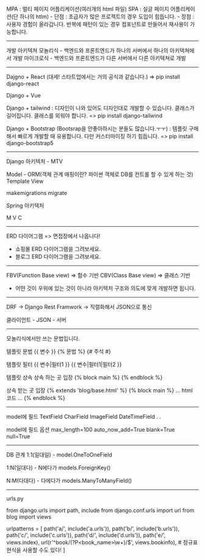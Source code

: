 MPA : 멀티 페이지 어플리케이션(여러개의 html 파일)
SPA : 실글 페이지 어플리케이션(단 하나의 htlm)
    - 단점 : 초급자가 많은 프로젝트의 경우 도입이 힘듭니다.
    - 장점 : 사용자 경험이 올라갑니다.
             반복에 패턴이 있는 경우 컴포넌트로 만들어서 재사용이 가능합니다.

---

개발 아키텍쳐
모놀리식 - 백엔드와 프론트엔드가 하나의 서버에서 하나의 아키텍쳐에서 개발
마이크로식 - 백엔드와 프론트엔드가 다른 서버에서 다른 아키텍쳐로 개발

---

Dajgno + React (대세! 스타트업에서는 거의 공식과 같습니다.)
=> pip install django-react

Django + Vue

Django + tailwind : 디자인이 나와 있어도 디자인대로 개발할 수 있습니다. 클래스가 길어집니다. 클래스를 외워야 합니다.
=> pip install django-tailwind

Django + Bootstrap (Bootsrap을 안좋아하시는 분들도 많습니다.ㅜㅜ) : 템플릿 구매해서 빠르게 개발할 때 유용합니다. 다만 커스터마이징 하기 힘듭니다.
=> pip install django-bootstrap5

---

Django 아키텍처 - MTV

Model - ORM(객체 관계 매핑이란? 파이썬 객체로 DB를 컨트롤 할 수 있게 하는 것)
Template
View

makemigrations
migrate

Spring 아키텍처

M
V
C

---

ERD 다이어그램
=> 면접장에서 나옵니다!
* 쇼핑몰 ERD 다이어그램을 그려보세요.
* 블로그 ERD 다이어그램을 그려보세요.


---

FBV(Function Base view) => 함수 기반
CBV(Class Base view) => 클래스 기반

* 어떤 것이 우위에 있는 것이 아니라 아키텍처 구조와 의도에 맞게 개발하면 됩니다.

---

DRF -> Django Rest Framwork
    -> 직렬화해서 JSON으로 통신

클라이언트 - JSON - 서버

---
모놀리식에서만 쓰는 문법입니다.

템플릿 문법
{{ 변수 }}
{% 문법 %}
{# 주석 #}

템플릿 필터
{{ 변수|필터1 }}
{{ 변수|필터1|필터2 }}

템플릿 상속
상속 하는 곳 입장
{% block main %}
{% endblock %}

상속 받는 곳 입장
{% extends 'blog/base.html' %}
{% block main %}
... html 코드 ...
{% endblock %}

---
model에 필드
TextField
CharField
ImageField
DateTimeField
.
.

model에 필드 옵션
max_length=100
auto_now_add=True
blank=True
null=True

---
DB 관계
1:1(일대일)
    - model.OneToOneField

1:N(일대다)
    - N에다가 models.ForeignKey()

N:M(다대다)
    - 다에다가 models.ManyToManyField()


---
urls.py

from django.urls import path, include
from django.conf.urls import url
from blog import views

urlpatterns = [
    path('a/', include('a.urls')),
    path('b/', include('b.urls')),
    path('c/', include('c.urls')),
    path('d/', include('d.urls')),
    path('e/', views.index),
    url(r'^book/(?P<book_name>\w+)/$', views.bookinfo), # 정규표현식을 사용할 수도 있다!
]